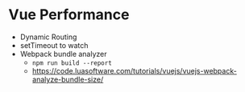# Vue Performance

* Dynamic Routing
* setTimeout to watch
* Webpack bundle analyzer
   * `npm run build --report`
   * https://code.luasoftware.com/tutorials/vuejs/vuejs-webpack-analyze-bundle-size/
